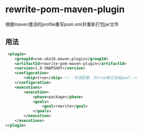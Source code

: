 # rewrite-pom-maven-plugin

根据maven激活的profile重写pom.xml并重新打包jar文件

## 用法

```xml
 <plugin>
    <groupId>com.uke16.maven.plugin</groupId>
    <artifactId>rewrite-pom-maven-plugin</artifactId>
    <version>1.0-SNAPSHOT</version>
    <configuration>
        <skip>true</skip> <!--可选配置，为true跳过当前goal-->
    </configuration>
    <executions>
        <execution>
            <phase>package</phase>
            <goals>
                <goal>rewrite</goal>
            </goals>
        </execution>
    </executions>
</plugin>
```

